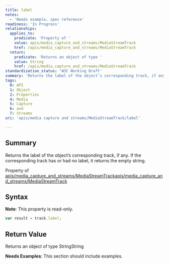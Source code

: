 ```yaml
---
title: label
notes:
  - 'Needs example, spec reference'
readiness: 'In Progress'
relationships:
  applies_to:
    predicate: 'Property of '
    value: apis/media_capture_and_streams/MediaStreamTrack
    href: /apis/media_capture_and_streams/MediaStreamTrack
  return:
    predicate: 'Returns an object of type '
    value: String
    href: /apis/media_capture_and_streams/MediaStreamTrack
standardization_status: 'W3C Working Draft'
summary: 'Returns the label of the object’s corresponding track, if any. If the corresponding track has or had no label, it returns the empty string.'
tags:
  0: API
  1: Object
  2: Properties
  4: Media
  5: Capture
  6: and
  7: Streams
uri: 'apis/media capture and streams/MediaStreamTrack/label'

---
```

## <span>Summary</span>

Returns the label of the object’s corresponding track, if any. If the corresponding track has or had no label, it returns the empty string.

Property of [apis/media\_capture\_and\_streams/MediaStreamTrack](/apis/media_capture_and_streams/MediaStreamTrack)[apis/media\_capture\_and\_streams/MediaStreamTrack](/apis/media_capture_and_streams/MediaStreamTrack)

## <span>Syntax</span>

**Note**: This property is read-only.

``` js
var result = track.label;
```

## <span>Return Value</span>

Returns an object of type StringString

**Needs Examples**: This section should include examples.

